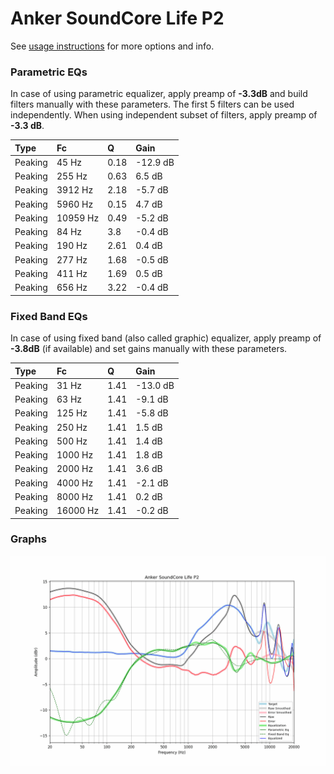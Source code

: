 # Anker SoundCore Life P2
See [usage instructions](https://github.com/jaakkopasanen/AutoEq#usage) for more options and info.

### Parametric EQs
In case of using parametric equalizer, apply preamp of **-3.3dB** and build filters manually
with these parameters. The first 5 filters can be used independently.
When using independent subset of filters, apply preamp of **-3.3 dB**.

| Type    | Fc       |    Q | Gain     |
|:--------|:---------|:-----|:---------|
| Peaking | 45 Hz    | 0.18 | -12.9 dB |
| Peaking | 255 Hz   | 0.63 | 6.5 dB   |
| Peaking | 3912 Hz  | 2.18 | -5.7 dB  |
| Peaking | 5960 Hz  | 0.15 | 4.7 dB   |
| Peaking | 10959 Hz | 0.49 | -5.2 dB  |
| Peaking | 84 Hz    | 3.8  | -0.4 dB  |
| Peaking | 190 Hz   | 2.61 | 0.4 dB   |
| Peaking | 277 Hz   | 1.68 | -0.5 dB  |
| Peaking | 411 Hz   | 1.69 | 0.5 dB   |
| Peaking | 656 Hz   | 3.22 | -0.4 dB  |

### Fixed Band EQs
In case of using fixed band (also called graphic) equalizer, apply preamp of **-3.8dB**
(if available) and set gains manually with these parameters.

| Type    | Fc       |    Q | Gain     |
|:--------|:---------|:-----|:---------|
| Peaking | 31 Hz    | 1.41 | -13.0 dB |
| Peaking | 63 Hz    | 1.41 | -9.1 dB  |
| Peaking | 125 Hz   | 1.41 | -5.8 dB  |
| Peaking | 250 Hz   | 1.41 | 1.5 dB   |
| Peaking | 500 Hz   | 1.41 | 1.4 dB   |
| Peaking | 1000 Hz  | 1.41 | 1.8 dB   |
| Peaking | 2000 Hz  | 1.41 | 3.6 dB   |
| Peaking | 4000 Hz  | 1.41 | -2.1 dB  |
| Peaking | 8000 Hz  | 1.41 | 0.2 dB   |
| Peaking | 16000 Hz | 1.41 | -0.2 dB  |

### Graphs
![](./Anker%20SoundCore%20Life%20P2.png)